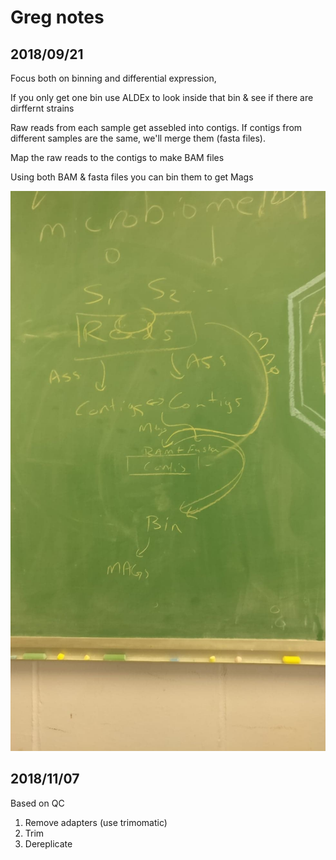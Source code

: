 # Greg notes

## 2018/09/21
Focus both on binning and differential expression,

If you only get one bin use ALDEx to look inside that bin & see if there are dirffernt strains

Raw reads from each sample get assebled into contigs. If contigs from different samples are the same, we'll merge them (fasta files).

Map the raw reads to the contigs to make BAM files

Using both BAM & fasta files you can bin them to get Mags

![](/Chalkboard1.jpg)

## 2018/11/07
Based on QC
1. Remove adapters (use trimomatic)
2. Trim
3. Dereplicate
